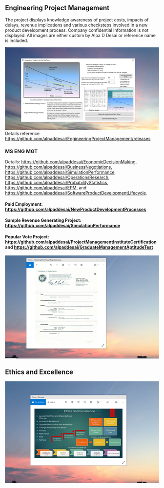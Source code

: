 ## Engineering Project Management 

The project displays knowledge awareness of project costs, impacts of delays, revenue implications and various checksteps involved in a new product development process. Company confidential information is not displayed. All images are either custom by Alpa D Desai or reference name is included. 

![Image of NewProductDevelopmentProcess](DevelopingProductsinHalftheTimeMainWindowOne.png) 
Details reference https://github.com/alpaddesai/EngineeringProjectManagement/releases

### MS ENG MGT
Details: https://github.com/alpaddesai/EconomicDecisionMaking, https://github.com/alpaddesai/BusinessNegotiations, https://github.com/alpaddesai/SimulationPerformance, https://github.com/alpaddesai/OperationsResearch, https://github.com/alpaddesai/ProbabilityStatistics, https://github.com/alpaddesai/EPM, and https://github.com/alpaddesai/SoftwareProductDevelopmentLifecycle.

#### Paid Employment: https://github.com/alpaddesai/NewProductDevelopmentProcesses
#### Sample Revenue Generating Project: https://github.com/alpaddesai/SimulationPerformance
#### Popular Vote Project: https://github.com/alpaddesai/ProjectManagementInstituteCertification and https://github.com/alpaddesai/GraduateManagementAptitudeTest

![image](USCopyrightCertificate.png)

## Ethics and Excellence
![image](EthicsandExcellence.png)
